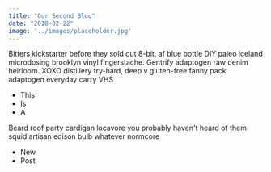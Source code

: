```yaml
---
title: "Our Second Blog"
date: "2018-02-22"
image: '../images/placeholder.jpg'
---
```


Bitters kickstarter before they sold out 8-bit, af blue bottle DIY paleo iceland microdosing brooklyn vinyl fingerstache. Gentrify adaptogen raw denim heirloom. XOXO distillery try-hard, deep v gluten-free fanny pack adaptogen everyday carry VHS

<!-- end -->

* This
* Is
* A

Beard roof party cardigan locavore you probably haven't heard of them squid artisan edison bulb whatever normcore

* New
* Post
